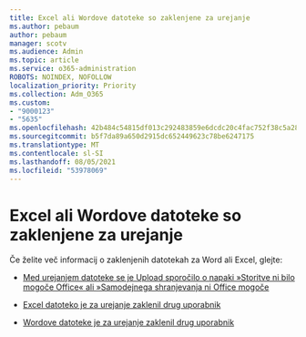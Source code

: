```yaml
---
title: Excel ali Wordove datoteke so zaklenjene za urejanje
ms.author: pebaum
author: pebaum
manager: scotv
ms.audience: Admin
ms.topic: article
ms.service: o365-administration
ROBOTS: NOINDEX, NOFOLLOW
localization_priority: Priority
ms.collection: Adm_O365
ms.custom:
- "9000123"
- "5635"
ms.openlocfilehash: 42b484c54815df013c292483859e6dcdc20c4fac752f38c5a2820332a5c990ba
ms.sourcegitcommit: b5f7da89a650d2915dc652449623c78be6247175
ms.translationtype: MT
ms.contentlocale: sl-SI
ms.lasthandoff: 08/05/2021
ms.locfileid: "53978069"
---
```

# <a name="excel-or-word-files-are-locked-for-editing"></a>Excel ali Wordove datoteke so zaklenjene za urejanje

Če želite več informacij o zaklenjenih datotekah za Word ali Excel, glejte:

- [Med urejanjem datoteke se je Upload sporočilo o napaki »Storitve ni bilo mogoče Office« ali »Samodejnega shranjevanja ni Office mogoče](https://support.office.com/article/i-got-an-upload-failed-or-couldn-t-save-automatically-error-while-editing-an-office-file-93a14d34-88e3-4a91-9eef-58cc541d31f8)

- [Excel datoteko je za urejanje zaklenil drug uporabnik](https://support.office.com/article/Excel-file-is-locked-for-editing-by-another-user-6fa93887-2c2c-45f0-abcc-31b04aed68b3)

- [Wordove datoteke je za urejanje zaklenil drug uporabnik](https://support.microsoft.com/help/313472/the-document-is-locked-for-editing-by-another-user-error-message-when)
